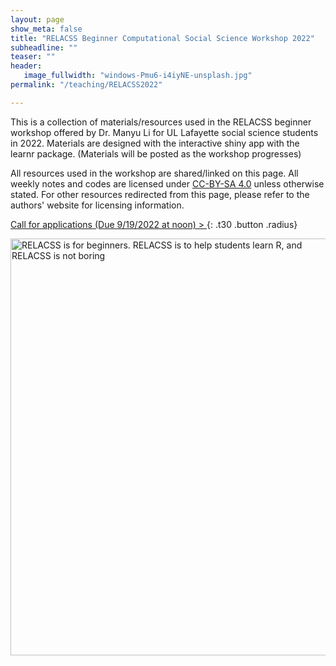 ```yaml
---
layout: page
show_meta: false
title: "RELACSS Beginner Computational Social Science Workshop 2022"
subheadline: ""
teaser: ""
header:
   image_fullwidth: "windows-Pmu6-i4iyNE-unsplash.jpg"
permalink: "/teaching/RELACSS2022"

---
```


This is a collection of materials/resources used in the RELACSS beginner workshop offered by Dr. Manyu Li for UL Lafayette social science students in 2022. Materials are designed with the interactive shiny app with the learnr package. (Materials will be posted as the workshop progresses)

All resources used in the workshop are shared/linked on this page. All weekly notes and codes are licensed under [CC-BY-SA 4.0](https://creativecommons.org/licenses/by-sa/4.0/) unless otherwise stated. For other resources redirected from this page, please refer to the authors' website for licensing information. 

[Call for applications (Due 9/19/2022 at noon) > ](https://manyu26.github.io/daisolab/teaching/RELACSS2022callapp)
{: .t30 .button .radius}

<a href="https://manyu26.github.io/daisolab/teaching/RELACSS2022callapp">
   <img src="https://github.com/manyu26/daisolab/blob/master/images/RELACSSflyer.png?raw=true" alt="RELACSS is for beginners. RELACSS is to help students learn R, and RELACSS is not boring" itemprop="image" width="515" height="667">
</a>